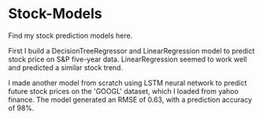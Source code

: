 # Stock-Models
Find my stock prediction models here.

First I build a DecisionTreeRegressor and LinearRegression model to predict stock price on S&P five-year data. LinearRegression seemed to work well and predicted a similar stock trend.

I made another model from scratch using LSTM neural network to predict future stock prices on the 'GOOGL' dataset, which I loaded from yahoo finance. The model generated an RMSE of 0.63, with a prediction accuracy of 98%.
